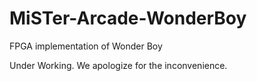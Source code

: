 # MiSTer-Arcade-WonderBoy
FPGA implementation of Wonder Boy

Under Working.
We apologize for the inconvenience.

